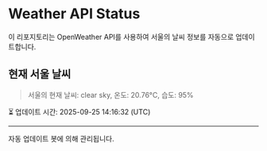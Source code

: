 
# Weather API Status

이 리포지토리는 OpenWeather API를 사용하여 서울의 날씨 정보를 자동으로 업데이트합니다.

## 현재 서울 날씨
> 서울의 현재 날씨: clear sky, 온도: 20.76°C, 습도: 95%

⏳ 업데이트 시간: 2025-09-25 14:16:32 (UTC)

---
자동 업데이트 봇에 의해 관리됩니다.

